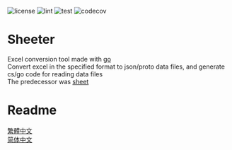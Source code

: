 ![license](https://img.shields.io/github/license/yinweli/Sheeter)
![lint](https://github.com/yinweli/Sheeter/actions/workflows/lint.yml/badge.svg)
![test](https://github.com/yinweli/Sheeter/actions/workflows/test.yml/badge.svg)
![codecov](https://codecov.io/gh/yinweli/Sheeter/branch/main/graph/badge.svg?token=LK5HL58LSN)

# Sheeter
Excel conversion tool made with [go]  
Convert excel in the specified format to json/proto data files, and generate cs/go code for reading data files  
The predecessor was [sheet]  

# Readme
[繁體中文]  
[简体中文]  

[go]: https://go.dev/dl/
[sheet]: https://github.com/yinweli/Sheet

[繁體中文]: README-zh.md
[简体中文]: README-cn.md